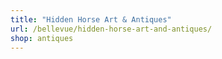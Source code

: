 ```yaml
---
title: "Hidden Horse Art & Antiques"
url: /bellevue/hidden-horse-art-and-antiques/
shop: antiques
---
```


